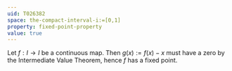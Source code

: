 ```yaml
---
uid: T026382
space: the-compact-interval-i:=[0,1]
property: fixed-point-property
value: true
---
```

Let $f : I \to I$ be a continuous map. Then $g(x):=f(x)-x$ must have a zero by the Intermediate Value Theorem, hence $f$ has a fixed point.

